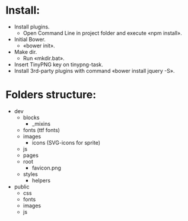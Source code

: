 # Install: #

  - Install plugins.
    * Open Command Line in project folder and execute «npm install».
  - Initial Bower.
    * «bower init».
  - Make dir.
    * Run «mkdir.bat».
  - Insert TinyPNG key on tinypng-task.
  - Install 3rd-party plugins with command «bower install jquery -S».

<!--  -->

# Folders structure: #

  - dev
    - blocks
      * _mixins
    - fonts (ttf fonts)
    - images
      * icons (SVG-icons for sprite)
    - js
    - pages
    - root
      * favicon.png
    - styles
      * helpers
  - public
    - css
    - fonts
    - images
    - js